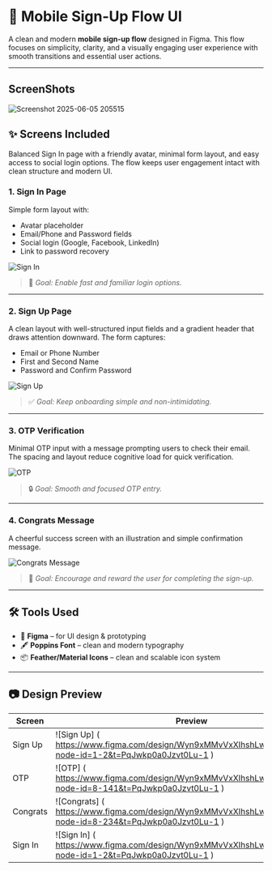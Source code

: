 # 📱 Mobile Sign-Up Flow UI

A clean and modern **mobile sign-up flow** designed in Figma. This flow focuses on simplicity, clarity, and a visually engaging user experience with smooth transitions and essential user actions.

---
## ScreenShots
![Screenshot 2025-06-05 205515](https://github.com/user-attachments/assets/963ee766-4669-40b1-9c80-d712bd39f724)

## ✨ Screens Included
Balanced Sign In page with a friendly avatar, minimal form layout, and easy access to social login options. The flow keeps user engagement intact with clean structure and modern UI.
### 1. **Sign In Page**
Simple form layout with:
- Avatar placeholder
- Email/Phone and Password fields
- Social login (Google, Facebook, LinkedIn)
- Link to password recovery


![Sign In](https://github.com/user-attachments/assets/431d9d51-b9e0-4600-88d4-4c69ad036196)



> 🔑 *Goal: Enable fast and familiar login options.*


---


### 2. **Sign Up Page**
A clean layout with well-structured input fields and a gradient header that draws attention downward. The form captures:
- Email or Phone Number  
- First and Second Name  
- Password and Confirm Password


![Sign Up](https://github.com/user-attachments/assets/e75524aa-468b-4db6-9cc3-5b6dd5c0589e)



> ✅ *Goal: Keep onboarding simple and non-intimidating.*

----

### 3. **OTP Verification**
Minimal OTP input with a message prompting users to check their email. The spacing and layout reduce cognitive load for quick verification.


![OTP](https://github.com/user-attachments/assets/9862b86f-ff7f-440b-afb0-5844dae576fa)



> 🔒 *Goal: Smooth and focused OTP entry.*


---

### 4. **Congrats Message**
A cheerful success screen with an illustration and simple confirmation message.


![Congrats Message](https://github.com/user-attachments/assets/8e189454-3397-434d-8b30-419221aece58)



> 🎉 *Goal: Encourage and reward the user for completing the sign-up.*


---

## 🛠️ Tools Used

- 🎨 **Figma** – for UI design & prototyping  
- 🖋️ **Poppins Font** – clean and modern typography  
- 📦 **Feather/Material Icons** – clean and scalable icon system

---

## 📷 Design Preview

| Screen | Preview |
|--------|---------|
| Sign Up | ![Sign Up] ( https://www.figma.com/design/Wyn9xMMvVxXIhshLwK30so/Untitled?node-id=1-2&t=PqJwkp0a0Jzvt0Lu-1 )|
| OTP | ![OTP] ( https://www.figma.com/design/Wyn9xMMvVxXIhshLwK30so/Untitled?node-id=8-141&t=PqJwkp0a0Jzvt0Lu-1 ) |
| Congrats | ![Congrats] ( https://www.figma.com/design/Wyn9xMMvVxXIhshLwK30so/Untitled?node-id=8-234&t=PqJwkp0a0Jzvt0Lu-1 ) |
| Sign In | ![Sign In] ( https://www.figma.com/design/Wyn9xMMvVxXIhshLwK30so/Untitled?node-id=1-2&t=PqJwkp0a0Jzvt0Lu-1 ) |



